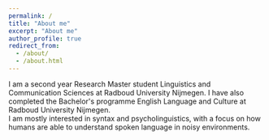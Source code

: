 ```yaml
---
permalink: /
title: "About me"
excerpt: "About me"
author_profile: true
redirect_from: 
  - /about/
  - /about.html
---
```


I am a second year Research Master student Linguistics and Communication Sciences at Radboud University Nijmegen. I have also completed the Bachelor's programme English Language and Culture at Radboud University Nijmegen. 
<br>
I am mostly interested in syntax and psycholinguistics, with a focus on how humans are able to understand spoken language in noisy environments. 
